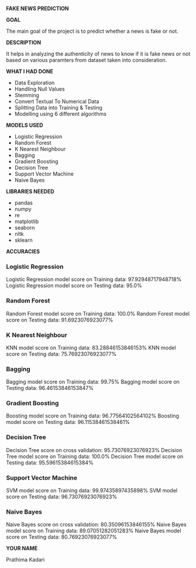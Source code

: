 **FAKE NEWS PREDICTION**

**GOAL**

The main goal of the project is to predict whether a news is fake or not.

**DESCRIPTION**

It helps in analyzing the authenticity of news to know if it is fake news or not based on various paramters from dataset taken into consideration.

**WHAT I HAD DONE**

- Data Exploration
- Handling Null Values
- Stemming
- Convert Textual To Numerical Data
- Splitting Data into Training & Testing
- Modelling using 6 different algorithms

**MODELS USED**

- Logistic Regression
- Random Forest
- K Nearest Neighbour
- Bagging
- Gradient Boosting
- Decision Tree
- Support Vector Machine
- Naive Bayes

**LIBRARIES NEEDED**

- pandas
- numpy
- re
- matplotlib
- seaborn
- nltk
- sklearn

**ACCURACIES**

### Logistic Regression

Logistic Regression model score on Training data: 97.92948717948718%
Logistic Regression model score on Testing data: 95.0%

### Random Forest

Random Forest model score on Training data: 100.0%
Random Forest model score on Testing data: 91.6923076923077%

### K Nearest Neighbour

KNN model score on Training data: 83.28846153846153%
KNN model score on Testing data: 75.76923076923077%

### Bagging

Bagging model score on Training data: 99.75%
Bagging model score on Testing data: 96.46153846153847%

### Gradient Boosting

Boosting model score on Training data: 96.77564102564102%
Boosting model score on Testing data: 96.11538461538461%

### Decision Tree

Decision Tree score on cross validation: 95.73076923076923%
Decision Tree model score on Training data: 100.0%
Decision Tree model score on Testing data: 95.59615384615384%

### Support Vector Machine

SVM model score on Training data: 99.97435897435898%
SVM model score on Testing data: 96.73076923076923%

### Naive Bayes

Naive Bayes score on cross validation: 80.35096153846155%
Naive Bayes model score on Training data: 89.07051282051283%
Naive Bayes model score on Testing data: 80.76923076923077%

**YOUR NAME**

Prathima Kadari
